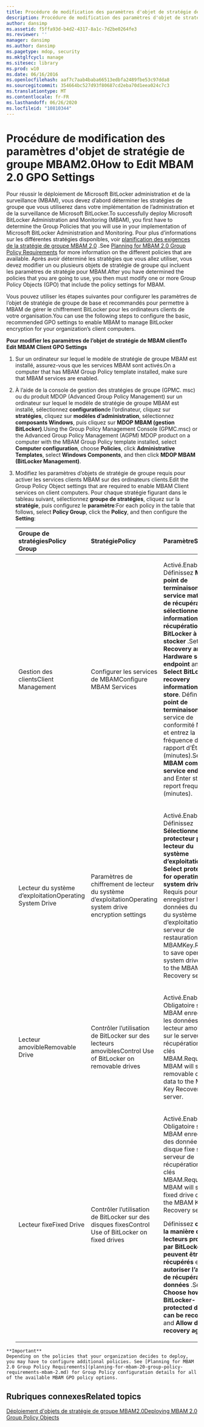 ```yaml
---
title: Procédure de modification des paramètres d'objet de stratégie de groupe MBAM2.0
description: Procédure de modification des paramètres d'objet de stratégie de groupe MBAM2.0
author: dansimp
ms.assetid: f5ffa93d-b4d2-4317-8a1c-7d2be0264fe3
ms.reviewer: ''
manager: dansimp
ms.author: dansimp
ms.pagetype: mdop, security
ms.mktglfcycl: manage
ms.sitesec: library
ms.prod: w10
ms.date: 06/16/2016
ms.openlocfilehash: aaf7c7aab4baba66513edbfa2489fbe53c97dda8
ms.sourcegitcommit: 354664bc527d93f80687cd2eba70d1eea024c7c3
ms.translationtype: MT
ms.contentlocale: fr-FR
ms.lasthandoff: 06/26/2020
ms.locfileid: "10810344"
---
```

# <span data-ttu-id="f1e2d-103">Procédure de modification des paramètres d'objet de stratégie de groupe MBAM2.0</span><span class="sxs-lookup"><span data-stu-id="f1e2d-103">How to Edit MBAM 2.0 GPO Settings</span></span>


<span data-ttu-id="f1e2d-104">Pour réussir le déploiement de Microsoft BitLocker administration et de la surveillance (MBAM), vous devez d’abord déterminer les stratégies de groupe que vous utiliserez dans votre implémentation de l’administration et de la surveillance de Microsoft BitLocker.</span><span class="sxs-lookup"><span data-stu-id="f1e2d-104">To successfully deploy Microsoft BitLocker Administration and Monitoring (MBAM), you first have to determine the Group Policies that you will use in your implementation of Microsoft BitLocker Administration and Monitoring.</span></span> <span data-ttu-id="f1e2d-105">Pour plus d’informations sur les différentes stratégies disponibles, voir [planification des exigences de la stratégie de groupe MBAM 2,0](planning-for-mbam-20-group-policy-requirements-mbam-2.md) .</span><span class="sxs-lookup"><span data-stu-id="f1e2d-105">See [Planning for MBAM 2.0 Group Policy Requirements](planning-for-mbam-20-group-policy-requirements-mbam-2.md) for more information on the different policies that are available.</span></span> <span data-ttu-id="f1e2d-106">Après avoir déterminé les stratégies que vous allez utiliser, vous devez modifier un ou plusieurs objets de stratégie de groupe qui incluent les paramètres de stratégie pour MBAM.</span><span class="sxs-lookup"><span data-stu-id="f1e2d-106">After you have determined the policies that you are going to use, you then must modify one or more Group Policy Objects (GPO) that include the policy settings for MBAM.</span></span>

<span data-ttu-id="f1e2d-107">Vous pouvez utiliser les étapes suivantes pour configurer les paramètres de l’objet de stratégie de groupe de base et recommandés pour permettre à MBAM de gérer le chiffrement BitLocker pour les ordinateurs clients de votre organisation.</span><span class="sxs-lookup"><span data-stu-id="f1e2d-107">You can use the following steps to configure the basic, recommended GPO settings to enable MBAM to manage BitLocker encryption for your organization’s client computers.</span></span>

**<span data-ttu-id="f1e2d-108">Pour modifier les paramètres de l’objet de stratégie de MBAM client</span><span class="sxs-lookup"><span data-stu-id="f1e2d-108">To Edit MBAM Client GPO Settings</span></span>**

1.  <span data-ttu-id="f1e2d-109">Sur un ordinateur sur lequel le modèle de stratégie de groupe MBAM est installé, assurez-vous que les services MBAM sont activés.</span><span class="sxs-lookup"><span data-stu-id="f1e2d-109">On a computer that has MBAM Group Policy template installed, make sure that MBAM services are enabled.</span></span>

2.  <span data-ttu-id="f1e2d-110">À l’aide de la console de gestion des stratégies de groupe (GPMC. msc) ou du produit MDOP (Advanced Group Policy Management) sur un ordinateur sur lequel le modèle de stratégie de groupe MBAM est installé, sélectionnez **configuration**de l’ordinateur, cliquez sur **stratégies**, cliquez sur **modèles d’administration**, sélectionnez **composants Windows**, puis cliquez sur **MDOP MBAM (gestion BitLocker)**.</span><span class="sxs-lookup"><span data-stu-id="f1e2d-110">Using the Group Policy Management Console (GPMC.msc) or the Advanced Group Policy Management (AGPM) MDOP product on a computer with the MBAM Group Policy template installed, select **Computer configuration**, choose **Policies**, click **Administrative Templates**, select **Windows Components**, and then click **MDOP MBAM (BitLocker Management)**.</span></span>

3.  <span data-ttu-id="f1e2d-111">Modifiez les paramètres d’objets de stratégie de groupe requis pour activer les services clients MBAM sur des ordinateurs clients.</span><span class="sxs-lookup"><span data-stu-id="f1e2d-111">Edit the Group Policy Object settings that are required to enable MBAM Client services on client computers.</span></span> <span data-ttu-id="f1e2d-112">Pour chaque stratégie figurant dans le tableau suivant, sélectionnez **groupe de stratégies**, cliquez sur la **stratégie**, puis configurez le **paramètre**:</span><span class="sxs-lookup"><span data-stu-id="f1e2d-112">For each policy in the table that follows, select **Policy Group**, click the **Policy**, and then configure the **Setting**:</span></span>

    <table>
    <colgroup>
    <col width="33%" />
    <col width="33%" />
    <col width="33%" />
    </colgroup>
    <thead>
    <tr class="header">
    <th align="left"><span data-ttu-id="f1e2d-113">Groupe de stratégies</span><span class="sxs-lookup"><span data-stu-id="f1e2d-113">Policy Group</span></span></th>
    <th align="left"><span data-ttu-id="f1e2d-114">Stratégie</span><span class="sxs-lookup"><span data-stu-id="f1e2d-114">Policy</span></span></th>
    <th align="left"><span data-ttu-id="f1e2d-115">Paramètre</span><span class="sxs-lookup"><span data-stu-id="f1e2d-115">Setting</span></span></th>
    </tr>
    </thead>
    <tbody>
    <tr class="odd">
    <td align="left"><p><span data-ttu-id="f1e2d-116">Gestion des clients</span><span class="sxs-lookup"><span data-stu-id="f1e2d-116">Client Management</span></span></p></td>
    <td align="left"><p><span data-ttu-id="f1e2d-117">Configurer les services de MBAM</span><span class="sxs-lookup"><span data-stu-id="f1e2d-117">Configure MBAM Services</span></span></p></td>
    <td align="left"><p><span data-ttu-id="f1e2d-118">Activé.</span><span class="sxs-lookup"><span data-stu-id="f1e2d-118">Enabled.</span></span> <span data-ttu-id="f1e2d-119">Définissez <strong> MBAM point de terminaison du service matériel et de récupération </strong> et <strong> sélectionnez les informations de récupération BitLocker à stocker </strong> .</span><span class="sxs-lookup"><span data-stu-id="f1e2d-119">Set <strong>MBAM Recovery and Hardware service endpoint</strong> and <strong>Select BitLocker recovery information to store</strong>.</span></span> <span data-ttu-id="f1e2d-120">Définissez le <strong> point de terminaison </strong> du service de conformité MBAM et entrez la fréquence du rapport d’État (minutes).</span><span class="sxs-lookup"><span data-stu-id="f1e2d-120">Set <strong>MBAM compliance service endpoint</strong> and Enter status report frequency in (minutes).</span></span></p></td>
    </tr>
    <tr class="even">
    <td align="left"><p><span data-ttu-id="f1e2d-121">Lecteur du système d’exploitation</span><span class="sxs-lookup"><span data-stu-id="f1e2d-121">Operating System Drive</span></span></p></td>
    <td align="left"><p><span data-ttu-id="f1e2d-122">Paramètres de chiffrement de lecteur du système d’exploitation</span><span class="sxs-lookup"><span data-stu-id="f1e2d-122">Operating system drive encryption settings</span></span></p></td>
    <td align="left"><p><span data-ttu-id="f1e2d-123">Activé.</span><span class="sxs-lookup"><span data-stu-id="f1e2d-123">Enabled.</span></span> <span data-ttu-id="f1e2d-124">Définissez <strong> Sélectionner un protecteur pour le lecteur du système d’exploitation </strong> .</span><span class="sxs-lookup"><span data-stu-id="f1e2d-124">Set <strong>Select protector for operating system drive</strong>.</span></span> <span data-ttu-id="f1e2d-125">Requis pour enregistrer les données du lecteur du système d’exploitation sur le serveur de restauration MBAMKey.</span><span class="sxs-lookup"><span data-stu-id="f1e2d-125">Required to save operating system drive data to the MBAMKey Recovery server.</span></span></p></td>
    </tr>
    <tr class="odd">
    <td align="left"><p><span data-ttu-id="f1e2d-126">Lecteur amovible</span><span class="sxs-lookup"><span data-stu-id="f1e2d-126">Removable Drive</span></span></p></td>
    <td align="left"><p><span data-ttu-id="f1e2d-127">Contrôler l’utilisation de BitLocker sur des lecteurs amovibles</span><span class="sxs-lookup"><span data-stu-id="f1e2d-127">Control Use of BitLocker on removable drives</span></span></p></td>
    <td align="left"><p><span data-ttu-id="f1e2d-128">Activé.</span><span class="sxs-lookup"><span data-stu-id="f1e2d-128">Enabled.</span></span> <span data-ttu-id="f1e2d-129">Obligatoire si MBAM enregistre les données du lecteur amovible sur le serveur de récupération de clés MBAM.</span><span class="sxs-lookup"><span data-stu-id="f1e2d-129">Required if MBAM will save removable drive data to the MBAM Key Recovery server.</span></span></p></td>
    </tr>
    <tr class="even">
    <td align="left"><p><span data-ttu-id="f1e2d-130">Lecteur fixe</span><span class="sxs-lookup"><span data-stu-id="f1e2d-130">Fixed Drive</span></span></p></td>
    <td align="left"><p><span data-ttu-id="f1e2d-131">Contrôler l’utilisation de BitLocker sur des disques fixes</span><span class="sxs-lookup"><span data-stu-id="f1e2d-131">Control Use of BitLocker on fixed drives</span></span></p></td>
    <td align="left"><p><span data-ttu-id="f1e2d-132">Activé.</span><span class="sxs-lookup"><span data-stu-id="f1e2d-132">Enabled.</span></span> <span data-ttu-id="f1e2d-133">Obligatoire si MBAM enregistre des données de disque fixe sur le serveur de récupération de clés MBAM.</span><span class="sxs-lookup"><span data-stu-id="f1e2d-133">Required if MBAM will save fixed drive data to the MBAM Key Recovery server.</span></span></p>
    <p><span data-ttu-id="f1e2d-134">Définissez <strong> choisir la manière dont les lecteurs protégés par BitLocker peuvent être récupérés </strong> et <strong> autoriser l’agent de récupération de données </strong> .</span><span class="sxs-lookup"><span data-stu-id="f1e2d-134">Set <strong>Choose how BitLocker-protected drives can be recovered</strong> and <strong>Allow data recovery agent</strong>.</span></span></p></td>
    </tr>
    </tbody>
    </table>



~~~
**Important**  
Depending on the policies that your organization decides to deploy, you may have to configure additional policies. See [Planning for MBAM 2.0 Group Policy Requirements](planning-for-mbam-20-group-policy-requirements-mbam-2.md) for Group Policy configuration details for all of the available MBAM GPO policy options.
~~~



## <span data-ttu-id="f1e2d-135">Rubriques connexes</span><span class="sxs-lookup"><span data-stu-id="f1e2d-135">Related topics</span></span>


[<span data-ttu-id="f1e2d-136">Déploiement d'objets de stratégie de groupe MBAM2.0</span><span class="sxs-lookup"><span data-stu-id="f1e2d-136">Deploying MBAM 2.0 Group Policy Objects</span></span>](deploying-mbam-20-group-policy-objects-mbam-2.md)









